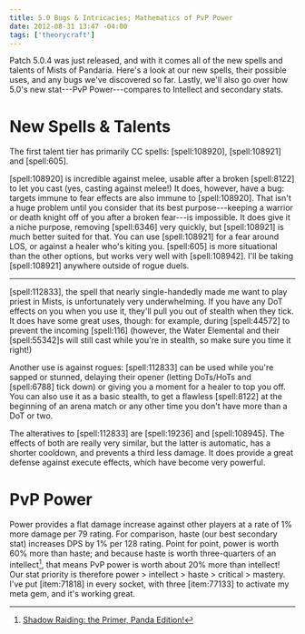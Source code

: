 ```yaml
---
title: 5.0 Bugs & Intricacies; Mathematics of PvP Power
date: 2012-08-31 13:47 -04:00
tags: ['theorycraft']
---
```


Patch 5.0.4 was just released, and with it comes all of the new spells
and talents of Mists of Pandaria. Here's a look at our new spells, their
possible uses, and any bugs we've discovered so far. Lastly, we'll also
go over how 5.0's new stat---PvP Power---compares to Intellect and
secondary stats.

New Spells & Talents
====================

The first talent tier has primarily CC spells: [spell:108920], [spell:108921]
and [spell:605].

[spell:108920] is incredible against melee, usable after a broken [spell:8122]
to let you cast (yes, casting against melee!) It does, however, have a bug:
targets immune to fear effects are also immune to [spell:108920]. That isn't a
huge problem until you consider that its best purpose---keeping a warrior or
death knight off of you after a broken fear---is impossible. It does give it a
niche purpose, removing [spell:6346] very quickly, but [spell:108921] is much
better suited for that. You can use [spell:108921] for a fear around LOS, or
against a healer who's kiting you. [spell:605] is more situational than the
other options, but works very well with [spell:108942]. I'll be taking
[spell:108921] anywhere outside of rogue duels.

* * *

[spell:112833], the spell that nearly single-handedly made me want to
play priest in Mists, is unfortunately very underwhelming. If you have
any DoT effects on you when you use it, they'll pull you out of stealth when
they tick. It does have some great uses, though: for example,  during
[spell:44572] to prevent the incoming [spell:116] (however, the Water Elemental
and their [spell:55342]s will still cast while you're in stealth, so make sure
you time it right!)

Another use is against rogues: [spell:112833] can be used
while you're sapped or stunned, delaying their opener (letting DoTs/HoTs and
[spell:6788] tick down) or giving you a moment for a healer to top you off.
You can also use it as a basic stealth, to get a flawless [spell:8122] at the
beginning of an arena match or any other time you don't have more than a DoT or
two.

The alteratives to [spell:112833] are [spell:19236] and [spell:108945]. The
effects of both are really very similar, but the latter is automatic, has a
shorter cooldown, and prevents a third less damage. It does provide a great
defense against execute effects, which have become very powerful.

PvP Power
=========

Power provides a flat damage increase against other players at a rate of 1%
more damage per 79 rating. For comparison, haste (our best secondary stat)
increases DPS by 1% per 128 rating. Point for point, power is worth 60% more
than haste; and because haste is worth three-quarters of an intellect[^1], that 
means PvP power is worth about 20% more than intellect! Our stat priority is
therefore power > intellect > haste > critical > mastery. I've put [item:71818]
in every socket, with three [item:77133] to activate my meta gem, and it's
working great.

[^1]: [Shadow Raiding: the Primer, Panda Edition!](http://us.battle.net/wow/en/forum/topic/6369327305#9)

